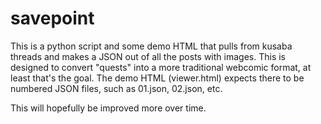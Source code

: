 # savepoint
This is a python script and some demo HTML that pulls from kusaba threads and makes a JSON out of all the posts with images.
This is designed to convert "quests" into a more traditional webcomic format, at least that's the goal.
The demo HTML (viewer.html) expects there to be numbered JSON files, such as 01.json, 02.json, etc.

This will hopefully be improved more over time.
